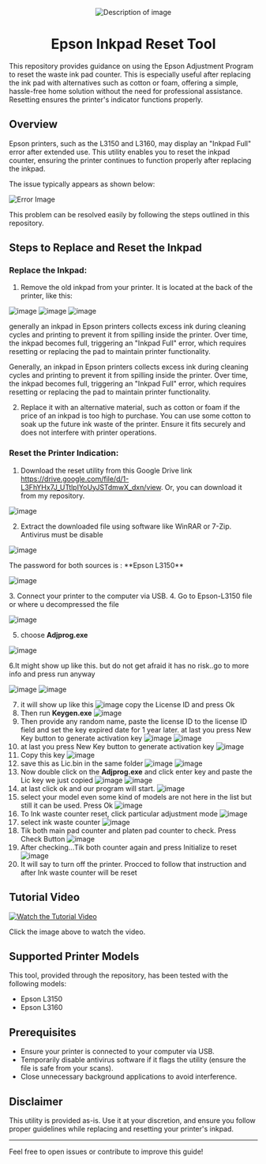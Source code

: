 <p align="center">
  <img src="https://github.com/user-attachments/assets/5e016b31-c02f-4807-a3ce-828d11759ef1" alt="Description of image" />
</p>



<h1 align="center">Epson Inkpad Reset Tool</h1>



This repository provides guidance on using the Epson Adjustment Program to reset the waste ink pad counter. This is especially useful after replacing the ink pad with alternatives such as cotton or foam, offering a simple, hassle-free home solution without the need for professional assistance. Resetting ensures the printer's indicator functions properly.

## Overview

Epson printers, such as the L3150 and L3160, may display an "Inkpad Full" error after extended use. This utility enables you to reset the inkpad counter, ensuring the printer continues to function properly after replacing the inkpad.

The issue typically appears as shown below:

<p align="center">
  
  ![Error Image](https://github.com/user-attachments/assets/695e694e-7e48-4f20-817b-368a6e37f2da)
  
</p> 
This problem can be resolved easily by following the steps outlined in this repository.

## Steps to Replace and Reset the Inkpad

### Replace the Inkpad:

1. Remove the old inkpad from your printer. It is located at the back of the printer, like this:
   <p align="center">
  
 ![image](https://github.com/user-attachments/assets/46abe7b9-ccd6-428b-8db2-ef1d224ed178)
 ![image](https://github.com/user-attachments/assets/52f54632-0d2c-4416-988b-405594d1bc04)
 ![image](https://github.com/user-attachments/assets/cce14ce4-4b46-4dc6-9468-87948ab72a72)


generally an inkpad in Epson printers collects excess ink during cleaning cycles and printing to prevent it from spilling inside the printer. Over time, the inkpad becomes full, triggering an "Inkpad Full" error, which requires resetting or replacing the pad to maintain printer functionality.
 </p>

   Generally, an inkpad in Epson printers collects excess ink during cleaning cycles and printing to prevent it from spilling inside the printer. Over time, the inkpad becomes full, triggering an "Inkpad Full" error, which requires resetting or replacing the pad to maintain printer functionality.

2. Replace it with an alternative material, such as cotton or foam if the price of an inkpad is too high to purchase. You can use some cotton to soak up the future ink waste of the printer. Ensure it fits securely and does not interfere with printer operations.
### Reset the Printer Indication:

   1. Download the reset utility from this Google Drive link https://drive.google.com/file/d/1-L3FhYHx7J_UTtlpIYoUyJSTdmwX_dxn/view. Or, you can download it from my repository.
    
  
  
  <p align="center">
  
![image](https://github.com/user-attachments/assets/400d96e8-b674-4c73-acaa-a0f19858d5a9)


  
</p>
  

   2. Extract the downloaded file using software like WinRAR or 7-Zip. Antivirus must be disable
     <p align="center">
  
![image](https://github.com/user-attachments/assets/ed3da7c4-5fc3-4eb0-9c4f-343816ab16de)


  
</p>
      The password for both sources is :  **Epson L3150**
    
  <p align="center">
  
 ![image](https://github.com/user-attachments/assets/99586b01-5fbd-4bd9-93ab-90eeaa60bb3c)

  
</p>
   3. Connect your printer to the computer via USB.
   4. Go to Epson-L3150 file or where u decompressed the file
    <p align="center">
   
![image](https://github.com/user-attachments/assets/52219a96-80c2-4bde-bb4d-afc6bd303ec0)
   
</p>

   5. choose **Adjprog.exe**
       <p align="center">
   
![image](https://github.com/user-attachments/assets/676871bb-5e5c-4a2e-8ecc-e5eb2c34a25b)

   
</p>
  6.It might show up like this. but do not get afraid it has no risk..go to more info and press run anyway
   <p align="center">
   
![image](https://github.com/user-attachments/assets/9f6222be-5e66-43c2-880a-0bb9309f4366)
![image](https://github.com/user-attachments/assets/8f8cb595-2b70-46cd-a83d-bc81d9d79e82)


   
</p>

  7. it will show up like this 
![image](https://github.com/user-attachments/assets/eed263cc-f70b-462c-b6ce-cd82b4ebd5a8)
copy the License ID and press Ok
  8. Then run **Keygen.exe**
![image](https://github.com/user-attachments/assets/27f7e610-313d-4283-af40-f1bc81786742)
  9. Then provide any random name, paste the license ID to the license ID field and set the key expired date for 1 year later. at last you press New Key button to generate activation key
       ![image](https://github.com/user-attachments/assets/659d0670-2a69-4928-8964-d45aad365373)
      ![image](https://github.com/user-attachments/assets/b3699759-cd5e-4590-a7f9-4098421f5472)
  10.  at last you press New Key button to generate activation key
       ![image](https://github.com/user-attachments/assets/dbedaf92-3a6e-45c7-9d79-c03ac2668dd7)
  11. Copy this key
       ![image](https://github.com/user-attachments/assets/d7cd3360-86c5-49c4-b398-593b564d07b7)
  12.  save this as Lic.bin in the same folder
      ![image](https://github.com/user-attachments/assets/6147f434-29fe-47a9-9bb6-b6ca0a338686)
      ![image](https://github.com/user-attachments/assets/8247b9ee-f92a-49e0-ad53-2ca88952c6ce)
  13. Now double click on the **Adjprog.exe** and click enter key and paste the Lic key we just copied 
   ![image](https://github.com/user-attachments/assets/1198bbce-15a2-4efc-ae0d-a1bf2c9d4757)
   ![image](https://github.com/user-attachments/assets/8cd4188f-c710-46cf-87b3-bfbd41c6de4f)
  14. at last click ok and our program will start.
 ![image](https://github.com/user-attachments/assets/2c8dd689-d17e-490f-831f-b19d5ed509e8)
  15. select your model even some kind of models are not here in the list but still it can be used. Press Ok
      ![image](https://github.com/user-attachments/assets/bcec7568-774f-4e9f-a1e9-3c3fe65efa8e)
  16. To Ink waste counter reset, click particular adjustment mode
      ![image](https://github.com/user-attachments/assets/019427c1-bacd-4c43-835d-85e321025da9)
  17. select ink waste counter
      ![image](https://github.com/user-attachments/assets/3adc4726-366f-440e-968e-dda22ece0d3b)
  18. Tik both main pad counter and platen pad counter to check. Press Check Button
      ![image](https://github.com/user-attachments/assets/7e4bcbdb-c4a4-4b9c-8e40-b712a48144e5)
  19. After checking...Tik both counter again and press Initialize to reset
      ![image](https://github.com/user-attachments/assets/9995ae00-14d6-4da6-9687-6e8b80bbc4d8)
  20. It will say to turn off the printer. Procced to follow that instruction and after Ink waste counter will be reset
      



      

      



## Tutorial Video
<p align="center">
  
  [![Watch the Tutorial Video](https://img.youtube.com/vi/U5DDjn1cteo/0.jpg)](https://www.youtube.com/watch?v=U5DDjn1cteo)
  
</p>

Click the image above to watch the video.





## Supported Printer Models

This tool, provided through the repository, has been tested with the following models:

- Epson L3150
- Epson L3160



## Prerequisites

- Ensure your printer is connected to your computer via USB.
- Temporarily disable antivirus software if it flags the utility (ensure the file is safe from your scans).
- Close unnecessary background applications to avoid interference.

## Disclaimer

This utility is provided as-is. Use it at your discretion, and ensure you follow proper guidelines while replacing and resetting your printer's inkpad.

---

Feel free to open issues or contribute to improve this guide!
